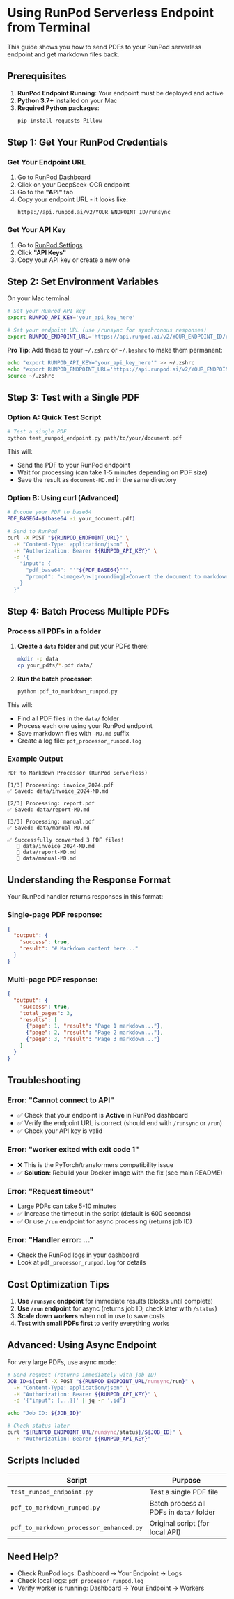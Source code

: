# Using RunPod Serverless Endpoint from Terminal

This guide shows you how to send PDFs to your RunPod serverless endpoint and get markdown files back.

## Prerequisites

1. **RunPod Endpoint Running**: Your endpoint must be deployed and active
2. **Python 3.7+** installed on your Mac
3. **Required Python packages**:
   ```bash
   pip install requests Pillow
   ```

## Step 1: Get Your RunPod Credentials

### Get Your Endpoint URL

1. Go to [RunPod Dashboard](https://www.runpod.io/console/serverless)
2. Click on your DeepSeek-OCR endpoint
3. Go to the **"API"** tab
4. Copy your endpoint URL - it looks like:
   ```
   https://api.runpod.ai/v2/YOUR_ENDPOINT_ID/runsync
   ```

### Get Your API Key

1. Go to [RunPod Settings](https://www.runpod.io/console/user/settings)
2. Click **"API Keys"**
3. Copy your API key or create a new one

## Step 2: Set Environment Variables

On your Mac terminal:

```bash
# Set your RunPod API key
export RUNPOD_API_KEY='your_api_key_here'

# Set your endpoint URL (use /runsync for synchronous responses)
export RUNPOD_ENDPOINT_URL='https://api.runpod.ai/v2/YOUR_ENDPOINT_ID/runsync'
```

**Pro Tip**: Add these to your `~/.zshrc` or `~/.bashrc` to make them permanent:

```bash
echo "export RUNPOD_API_KEY='your_api_key_here'" >> ~/.zshrc
echo "export RUNPOD_ENDPOINT_URL='https://api.runpod.ai/v2/YOUR_ENDPOINT_ID/runsync'" >> ~/.zshrc
source ~/.zshrc
```

## Step 3: Test with a Single PDF

### Option A: Quick Test Script

```bash
# Test a single PDF
python test_runpod_endpoint.py path/to/your/document.pdf
```

This will:
- Send the PDF to your RunPod endpoint
- Wait for processing (can take 1-5 minutes depending on PDF size)
- Save the result as `document-MD.md` in the same directory

### Option B: Using curl (Advanced)

```bash
# Encode your PDF to base64
PDF_BASE64=$(base64 -i your_document.pdf)

# Send to RunPod
curl -X POST "${RUNPOD_ENDPOINT_URL}" \
  -H "Content-Type: application/json" \
  -H "Authorization: Bearer ${RUNPOD_API_KEY}" \
  -d '{
    "input": {
      "pdf_base64": "'"${PDF_BASE64}"'",
      "prompt": "<image>\n<|grounding|>Convert the document to markdown."
    }
  }'
```

## Step 4: Batch Process Multiple PDFs

### Process all PDFs in a folder

1. **Create a `data` folder** and put your PDFs there:
   ```bash
   mkdir -p data
   cp your_pdfs/*.pdf data/
   ```

2. **Run the batch processor**:
   ```bash
   python pdf_to_markdown_runpod.py
   ```

This will:
- Find all PDF files in the `data/` folder
- Process each one using your RunPod endpoint
- Save markdown files with `-MD.md` suffix
- Create a log file: `pdf_processor_runpod.log`

### Example Output

```
PDF to Markdown Processor (RunPod Serverless)

[1/3] Processing: invoice_2024.pdf
✅ Saved: data/invoice_2024-MD.md

[2/3] Processing: report.pdf
✅ Saved: data/report-MD.md

[3/3] Processing: manual.pdf
✅ Saved: data/manual-MD.md

✅ Successfully converted 3 PDF files!
   📄 data/invoice_2024-MD.md
   📄 data/report-MD.md
   📄 data/manual-MD.md
```

## Understanding the Response Format

Your RunPod handler returns responses in this format:

### Single-page PDF response:
```json
{
  "output": {
    "success": true,
    "result": "# Markdown content here..."
  }
}
```

### Multi-page PDF response:
```json
{
  "output": {
    "success": true,
    "total_pages": 3,
    "results": [
      {"page": 1, "result": "Page 1 markdown..."},
      {"page": 2, "result": "Page 2 markdown..."},
      {"page": 3, "result": "Page 3 markdown..."}
    ]
  }
}
```

## Troubleshooting

### Error: "Cannot connect to API"
- ✅ Check that your endpoint is **Active** in RunPod dashboard
- ✅ Verify the endpoint URL is correct (should end with `/runsync` or `/run`)
- ✅ Check your API key is valid

### Error: "worker exited with exit code 1"
- ❌ This is the PyTorch/transformers compatibility issue
- ✅ **Solution**: Rebuild your Docker image with the fix (see main README)

### Error: "Request timeout"
- Large PDFs can take 5-10 minutes
- ✅ Increase the timeout in the script (default is 600 seconds)
- ✅ Or use `/run` endpoint for async processing (returns job ID)

### Error: "Handler error: ..."
- Check the RunPod logs in your dashboard
- Look at `pdf_processor_runpod.log` for details

## Cost Optimization Tips

1. **Use `/runsync` endpoint** for immediate results (blocks until complete)
2. **Use `/run` endpoint** for async (returns job ID, check later with `/status`)
3. **Scale down workers** when not in use to save costs
4. **Test with small PDFs first** to verify everything works

## Advanced: Using Async Endpoint

For very large PDFs, use async mode:

```bash
# Send request (returns immediately with job ID)
JOB_ID=$(curl -X POST "${RUNPOD_ENDPOINT_URL/runsync/run}" \
  -H "Content-Type: application/json" \
  -H "Authorization: Bearer ${RUNPOD_API_KEY}" \
  -d '{"input": {...}}' | jq -r '.id')

echo "Job ID: ${JOB_ID}"

# Check status later
curl "${RUNPOD_ENDPOINT_URL/runsync/status}/${JOB_ID}" \
  -H "Authorization: Bearer ${RUNPOD_API_KEY}"
```

## Scripts Included

| Script | Purpose |
|--------|---------|
| `test_runpod_endpoint.py` | Test a single PDF file |
| `pdf_to_markdown_runpod.py` | Batch process all PDFs in `data/` folder |
| `pdf_to_markdown_processor_enhanced.py` | Original script (for local API) |

## Need Help?

- Check RunPod logs: Dashboard -> Your Endpoint -> Logs
- Check local logs: `pdf_processor_runpod.log`
- Verify worker is running: Dashboard -> Your Endpoint -> Workers
